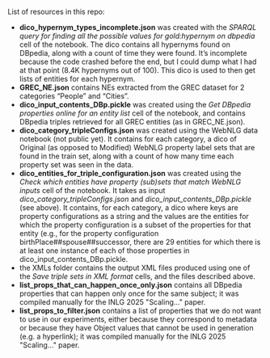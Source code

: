 List of resources in this repo:
- **dico_hypernym_types_incomplete.json** was created with the *SPARQL query for finding all the possible values for gold:hypernym on dbpedia* cell of the notebook. The dico contains all hypernyms found on DBpedia, along with a count of time they were found. It’s incomplete because the code crashed before the end, but I could dump what I had at that point (8.4K hypernyms out of 100). This dico is used to then get lists of entities for each hypernym.
- **GREC_NE.json** contains NEs extracted from the GREC dataset for 2 categories “People” and “Cities”.
- **dico_input_contents_DBp.pickle** was created using the *Get DBpedia properties online for an entity list* cell of the notebook, and contains DBpedia triples retrieved for all GREC entities (as in GREC_NE.json).
- **dico_category_tripleConfigs.json** was created using the WebNLG data notebook (not public yet). It contains for each category, a dico of Original (as opposed to Modified) WebNLG property label sets that are found in the train set, along with a count of how many time each property set was seen in the data.
- **dico_entities_for_triple_configuration.json** was created using the *Check which entities have property (sub)sets that match WebNLG inputs* cell of the notebook. It takes as input *dico_category_tripleConfigs.json* and *dico_input_contents_DBp.pickle* (see above). It contains, for each category, a dico where keys are property configurations as a string and the values are the entities for which the property configuration is a subset of the properties for that entity (e.g., for the property configuration birthPlace##spouse##successor, there are 29 entities for which there is at least one instance of each of those properties in dico_input_contents_DBp.pickle.
- the XMLs folder contains the output XML files produced using one of the *Save triple sets in XML format* cells, and the files described above.
- **list_props_that_can_happen_once_only.json** contains all DBpedia properties that can happen only once for the same subject; it was compiled manually for the INLG 2025 "Scaling..." paper.
- **list_props_to_filter.json** contains a list of properties that we do not want to use in our experiments, either because they correspond to metadata or because they have Object values that cannot be used in generation (e.g. a hyperlink); it was compiled manually for the INLG 2025 "Scaling..." paper.
